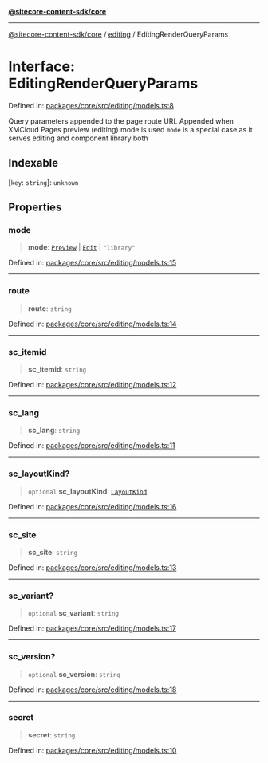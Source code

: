 [**@sitecore-content-sdk/core**](../../README.md)

***

[@sitecore-content-sdk/core](../../README.md) / [editing](../README.md) / EditingRenderQueryParams

# Interface: EditingRenderQueryParams

Defined in: [packages/core/src/editing/models.ts:8](https://github.com/Sitecore/content-sdk/blob/bfe672d212140ef15b86f850b9fb38de51521218/packages/core/src/editing/models.ts#L8)

Query parameters appended to the page route URL
Appended when XMCloud Pages preview (editing) mode is used
`mode` is a special case as it serves editing and component library both

## Indexable

\[`key`: `string`\]: `unknown`

## Properties

### mode

> **mode**: [`Preview`](../../layout/enumerations/LayoutServicePageState.md#preview) \| [`Edit`](../../layout/enumerations/LayoutServicePageState.md#edit) \| `"library"`

Defined in: [packages/core/src/editing/models.ts:15](https://github.com/Sitecore/content-sdk/blob/bfe672d212140ef15b86f850b9fb38de51521218/packages/core/src/editing/models.ts#L15)

***

### route

> **route**: `string`

Defined in: [packages/core/src/editing/models.ts:14](https://github.com/Sitecore/content-sdk/blob/bfe672d212140ef15b86f850b9fb38de51521218/packages/core/src/editing/models.ts#L14)

***

### sc\_itemid

> **sc\_itemid**: `string`

Defined in: [packages/core/src/editing/models.ts:12](https://github.com/Sitecore/content-sdk/blob/bfe672d212140ef15b86f850b9fb38de51521218/packages/core/src/editing/models.ts#L12)

***

### sc\_lang

> **sc\_lang**: `string`

Defined in: [packages/core/src/editing/models.ts:11](https://github.com/Sitecore/content-sdk/blob/bfe672d212140ef15b86f850b9fb38de51521218/packages/core/src/editing/models.ts#L11)

***

### sc\_layoutKind?

> `optional` **sc\_layoutKind**: [`LayoutKind`](../enumerations/LayoutKind.md)

Defined in: [packages/core/src/editing/models.ts:16](https://github.com/Sitecore/content-sdk/blob/bfe672d212140ef15b86f850b9fb38de51521218/packages/core/src/editing/models.ts#L16)

***

### sc\_site

> **sc\_site**: `string`

Defined in: [packages/core/src/editing/models.ts:13](https://github.com/Sitecore/content-sdk/blob/bfe672d212140ef15b86f850b9fb38de51521218/packages/core/src/editing/models.ts#L13)

***

### sc\_variant?

> `optional` **sc\_variant**: `string`

Defined in: [packages/core/src/editing/models.ts:17](https://github.com/Sitecore/content-sdk/blob/bfe672d212140ef15b86f850b9fb38de51521218/packages/core/src/editing/models.ts#L17)

***

### sc\_version?

> `optional` **sc\_version**: `string`

Defined in: [packages/core/src/editing/models.ts:18](https://github.com/Sitecore/content-sdk/blob/bfe672d212140ef15b86f850b9fb38de51521218/packages/core/src/editing/models.ts#L18)

***

### secret

> **secret**: `string`

Defined in: [packages/core/src/editing/models.ts:10](https://github.com/Sitecore/content-sdk/blob/bfe672d212140ef15b86f850b9fb38de51521218/packages/core/src/editing/models.ts#L10)
